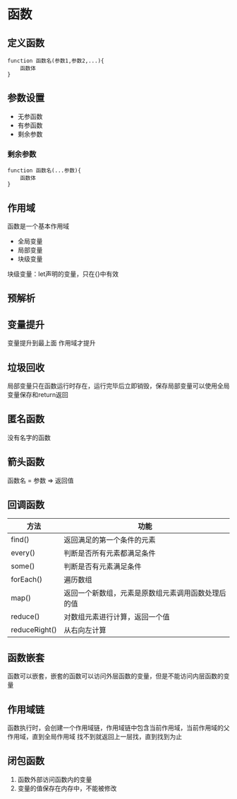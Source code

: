 # 函数

## 定义函数

```
function 函数名(参数1,参数2,...){
    函数体
}
```

## 参数设置

- 无参函数
- 有参函数
- 剩余参数

### 剩余参数

```
function 函数名(...参数){
    函数体
}
```

## 作用域
函数是一个基本作用域

- 全局变量
- 局部变量
- 块级变量

块级变量：let声明的变量，只在{}中有效

## 预解析



## 变量提升

变量提升到最上面
作用域才提升

## 垃圾回收

局部变量只在函数运行时存在，运行完毕后立即销毁，保存局部变量可以使用全局变量保存和return返回

## 匿名函数

没有名字的函数

## 箭头函数

函数名 = 参数 => 返回值

## 回调函数

|方法|功能|
|--|--|
|find()| 返回满足的第一个条件的元素|
|every()|判断是否所有元素都满足条件|
|some()|判断是否有元素满足条件|
|forEach()|遍历数组|
|map()|返回一个新数组，元素是原数组元素调用函数处理后的值|
|reduce()|对数组元素进行计算，返回一个值|
|reduceRight()|从右向左计算|

## 函数嵌套

函数可以嵌套，嵌套的函数可以访问外层函数的变量，但是不能访问内层函数的变量

## 作用域链

函数执行时，会创建一个作用域链，作用域链中包含当前作用域，当前作用域的父作用域，直到全局作用域
找不到就返回上一层找，直到找到为止 

## 闭包函数

1. 函数外部访问函数内的变量
2. 变量的值保存在内存中，不能被修改

